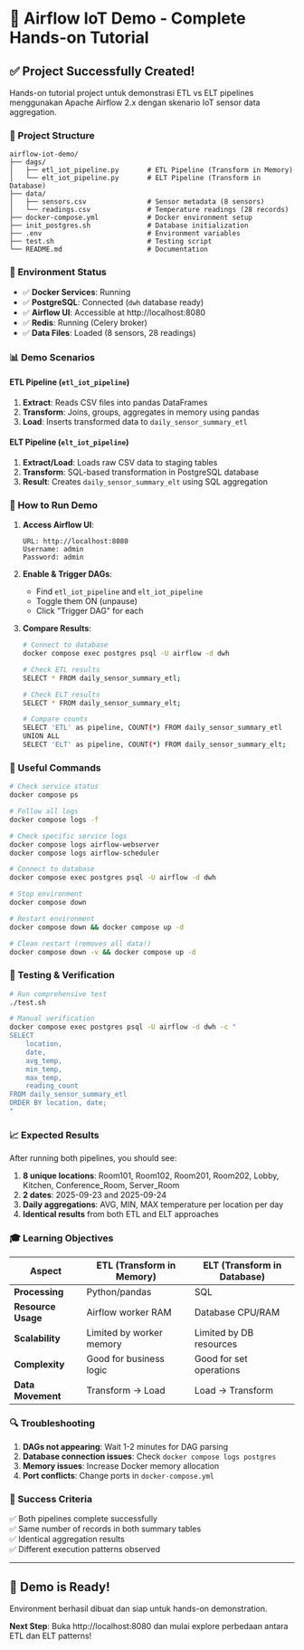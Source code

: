 # 🚀 Airflow IoT Demo - Complete Hands-on Tutorial

## ✅ Project Successfully Created!

Hands-on tutorial project untuk demonstrasi ETL vs ELT pipelines menggunakan Apache Airflow 2.x dengan skenario IoT sensor data aggregation.

### 📁 Project Structure
```
airflow-iot-demo/
├── dags/
│   ├── etl_iot_pipeline.py       # ETL Pipeline (Transform in Memory)
│   └── elt_iot_pipeline.py       # ELT Pipeline (Transform in Database)
├── data/
│   ├── sensors.csv               # Sensor metadata (8 sensors)
│   └── readings.csv              # Temperature readings (28 records)
├── docker-compose.yml            # Docker environment setup
├── init_postgres.sh              # Database initialization
├── .env                          # Environment variables
├── test.sh                       # Testing script
└── README.md                     # Documentation
```

### 🐳 Environment Status
- ✅ **Docker Services**: Running
- ✅ **PostgreSQL**: Connected (`dwh` database ready)
- ✅ **Airflow UI**: Accessible at http://localhost:8080
- ✅ **Redis**: Running (Celery broker)
- ✅ **Data Files**: Loaded (8 sensors, 28 readings)

### 📊 Demo Scenarios

#### ETL Pipeline (`etl_iot_pipeline`)
1. **Extract**: Reads CSV files into pandas DataFrames
2. **Transform**: Joins, groups, aggregates in memory using pandas
3. **Load**: Inserts transformed data to `daily_sensor_summary_etl`

#### ELT Pipeline (`elt_iot_pipeline`)  
1. **Extract/Load**: Loads raw CSV data to staging tables
2. **Transform**: SQL-based transformation in PostgreSQL database
3. **Result**: Creates `daily_sensor_summary_elt` using SQL aggregation

### 🎯 How to Run Demo

1. **Access Airflow UI**:
   ```
   URL: http://localhost:8080
   Username: admin
   Password: admin
   ```

2. **Enable & Trigger DAGs**:
   - Find `etl_iot_pipeline` and `elt_iot_pipeline`
   - Toggle them ON (unpause)
   - Click "Trigger DAG" for each

3. **Compare Results**:
   ```bash
   # Connect to database
   docker compose exec postgres psql -U airflow -d dwh
   
   # Check ETL results
   SELECT * FROM daily_sensor_summary_etl;
   
   # Check ELT results  
   SELECT * FROM daily_sensor_summary_elt;
   
   # Compare counts
   SELECT 'ETL' as pipeline, COUNT(*) FROM daily_sensor_summary_etl
   UNION ALL
   SELECT 'ELT' as pipeline, COUNT(*) FROM daily_sensor_summary_elt;
   ```

### 🔧 Useful Commands

```bash
# Check service status
docker compose ps

# Follow all logs
docker compose logs -f

# Check specific service logs
docker compose logs airflow-webserver
docker compose logs airflow-scheduler

# Connect to database
docker compose exec postgres psql -U airflow -d dwh

# Stop environment
docker compose down

# Restart environment
docker compose down && docker compose up -d

# Clean restart (removes all data!)
docker compose down -v && docker compose up -d
```

### 🧪 Testing & Verification

```bash
# Run comprehensive test
./test.sh

# Manual verification
docker compose exec postgres psql -U airflow -d dwh -c "
SELECT 
    location,
    date,
    avg_temp,
    min_temp,
    max_temp,
    reading_count
FROM daily_sensor_summary_etl 
ORDER BY location, date;
"
```

### 📈 Expected Results

After running both pipelines, you should see:

1. **8 unique locations**: Room101, Room102, Room201, Room202, Lobby, Kitchen, Conference_Room, Server_Room
2. **2 dates**: 2025-09-23 and 2025-09-24  
3. **Daily aggregations**: AVG, MIN, MAX temperature per location per day
4. **Identical results** from both ETL and ELT approaches

### 🎓 Learning Objectives

| Aspect | ETL (Transform in Memory) | ELT (Transform in Database) |
|--------|--------------------------|----------------------------|
| **Processing** | Python/pandas | SQL |
| **Resource Usage** | Airflow worker RAM | Database CPU/RAM |
| **Scalability** | Limited by worker memory | Limited by DB resources |
| **Complexity** | Good for business logic | Good for set operations |
| **Data Movement** | Transform → Load | Load → Transform |

### 🔍 Troubleshooting

1. **DAGs not appearing**: Wait 1-2 minutes for DAG parsing
2. **Database connection issues**: Check `docker compose logs postgres`
3. **Memory issues**: Increase Docker memory allocation
4. **Port conflicts**: Change ports in `docker-compose.yml`

### 🏁 Success Criteria

✅ Both pipelines complete successfully  
✅ Same number of records in both summary tables  
✅ Identical aggregation results  
✅ Different execution patterns observed  

---

## 🎉 Demo is Ready!

Environment berhasil dibuat dan siap untuk hands-on demonstration. 

**Next Step**: Buka http://localhost:8080 dan mulai explore perbedaan antara ETL dan ELT patterns!